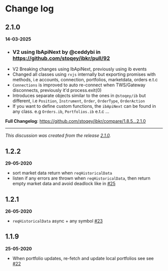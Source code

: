 # Change log


## 2.1.0
**14-03-2025**
* ### **V2 using IbApiNext by @ceddybi in https://github.com/stoqey/ibkr/pull/92**
- V2 Breaking changes using IbApiNext, previously using ib events
- Changed all classes using `rxjs` internally but exporting promises with methods, i.e accounts, connection, portfolios, marketdata, orders e.t.c
- `Connections` is improved to auto re-connect when  TWS/Gateway disconnects, previously it'd process.exit(0)
-  Introduces separate objects similar to the ones in `@stoqey/ib` but different, i.e `Position`, `Instrument`, `Order`, `OrderType`, `OrderAction` 
- If you want to define custom functions, the `ibApiNext` can be found in any class. e.g `Orders.ib`, `Portfolios.ib` e.t.c ...



**Full Changelog**: https://github.com/stoqey/ibkr/compare/1.8.5...2.1.0

<hr /><em>This discussion was created from the release <a href='https://github.com/stoqey/ibkr/releases/tag/2.1.0'>2.1.0</a>.</em>

## 1.2.2
**29-05-2020**
 - sort market data return when `reqHistoricalData`
 - listen if any errors are thrown when `reqHistoricalData`, then return empty market data and avoid deadlock like in [#25](https://github.com/stoqey/ibkr/issues/25)

## 1.2.1 
**26-05-2020**
  - `reqHistoricalData` async + any symbol [#23](https://github.com/stoqey/ibkr/issues/23)

## 1.1.9 
**25-05-2020**
  - When portfolio updates, re-fetch and update local portfolios see see [#22](https://github.com/stoqey/ibkr/issues/22)